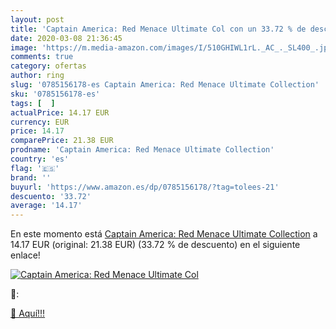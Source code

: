 ```yaml
---
layout: post
title: 'Captain America: Red Menace Ultimate Col con un 33.72 % de descuento'
date: 2020-03-08 21:36:45
image: 'https://m.media-amazon.com/images/I/510GHIWL1rL._AC_._SL400_.jpg'
comments: true
category: ofertas
author: ring
slug: '0785156178-es Captain America: Red Menace Ultimate Collection'
sku: '0785156178-es'
tags: [  ]
actualPrice: 14.17 EUR
currency: EUR
price: 14.17
comparePrice: 21.38 EUR
prodname: 'Captain America: Red Menace Ultimate Collection'
country: 'es'
flag: '🇪🇸'
brand: ''
buyurl: 'https://www.amazon.es/dp/0785156178/?tag=tolees-21'
descuento: '33.72'
average: '14.17'
---
```


En este momento está [Captain America: Red Menace Ultimate Collection](https://www.amazon.es/dp/0785156178/?tag=tolees-21) a 14.17 EUR (original: 21.38 EUR) (33.72 %  de descuento) en el siguiente enlace!

[![Captain America: Red Menace Ultimate Col](https://m.media-amazon.com/images/I/510GHIWL1rL._AC_._SL400_.jpg)](https://www.amazon.es/dp/0785156178/?tag=tolees-21)

🔎:


[🛒 Aquí!!!](https://www.amazon.es/dp/0785156178/?tag=tolees-21)
